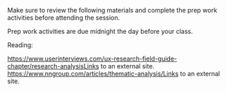 Make sure to review the following materials and complete the prep work activities before attending the session. 

Prep work activities are due midnight the day before your class. 

 

Reading:

https://www.userinterviews.com/ux-research-field-guide-chapter/research-analysisLinks to an external site.
https://www.nngroup.com/articles/thematic-analysis/Links to an external site. 
 


